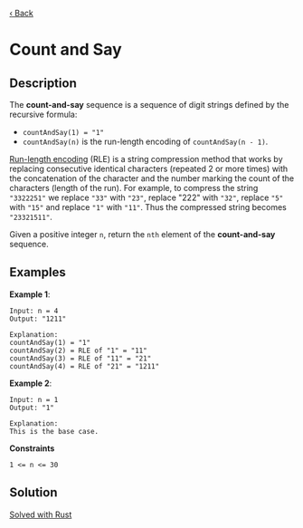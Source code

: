 [‹ Back](../../README.md)

# Count and Say

## Description

The **count-and-say** sequence is a sequence of digit strings defined by the recursive formula:

* `countAndSay(1) = "1"`
* `countAndSay(n)` is the run-length encoding of `countAndSay(n - 1)`.

[Run-length encoding](http://en.wikipedia.org/wiki/Run-length_encoding) (RLE) is a string compression method that works by replacing consecutive identical characters (repeated 2 or more times) with the concatenation of the character and the number marking the count of the characters (length of the run). For example, to compress the string `"3322251"` we replace `"33"` with `"23"`, replace "222" with `"32"`, replace `"5"` with `"15"` and replace `"1"` with `"11"`. Thus the compressed string becomes `"23321511"`.

Given a positive integer `n`, return the `nth` element of the **count-and-say** sequence.

## Examples

**Example 1**:

    Input: n = 4
    Output: "1211"

    Explanation:
    countAndSay(1) = "1"
    countAndSay(2) = RLE of "1" = "11"
    countAndSay(3) = RLE of "11" = "21"
    countAndSay(4) = RLE of "21" = "1211"

**Example 2**:

    Input: n = 1
    Output: "1"

    Explanation:
    This is the base case.

**Constraints**

    1 <= n <= 30

## Solution

[Solved with Rust](./src/main.rs)
